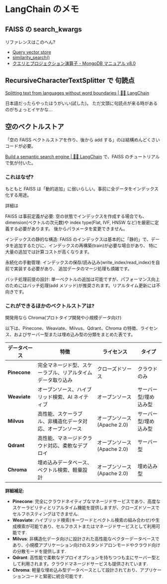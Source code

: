 # LangChain のメモ

## FAISS の search_kwargs

リファレンスはこのへん?

- [Query vector store](https://python.langchain.com/docs/integrations/vectorstores/faiss/#query-vector-store)
- [similarity_search\()](https://python.langchain.com/api_reference/community/vectorstores/langchain_community.vectorstores.faiss.FAISS.html#langchain_community.vectorstores.faiss.FAISS.similarity_search)
- [クエリとプロジェクション演算子 - MongoDB マニュアル v8.0](https://www.mongodb.com/ja-jp/docs/manual/reference/operator/query/)

## RecursiveCharacterTextSplitter で 句読点

[Splitting text from languages without word boundaries | 🦜️🔗 LangChain](https://python.langchain.com/docs/how_to/recursive_text_splitter/#splitting-text-from-languages-without-word-boundaries)

日本語だったらやったほうがいい(試した)。
ただ文頭に句読点が来る時があるのがちょっとイヤかな...

## 空のベクトルストア

「空の FAISS ベクトルストアを作り、後から add する」のは結構めんどくさいコードが必要。

[Build a semantic search engine | 🦜️🔗 LangChain](https://python.langchain.com/docs/tutorials/retrievers/#vector-stores)
で、FAISS のチュートリアルで気が付いた。

### これはなぜ?

もともと FAISS は「動的追加」に弱いらしい。事前に全データをインデックス化する用途。

詳細は

FAISS は事前定義が必要:
空の状態でインデックスを作成する場合でも、dimension(ベクトルの次元数)や index type(Flat, IVF, HNSW など)を厳密に定義する必要があります。
後からパラメータを変更できません。

インデックスの静的な構造:
FAISS のインデックスは基本的に「静的」で、データを追加するたびに、インデックスの再構築(train)が必要な場合があり、
特に大量の追加では計算コストが高くなります。

永続化の手動管理:
インデックスの保存/読み込み(write_index/read_index)を自前で実装する必要があり、
追加データのマージ処理も煩雑です。

バッチ処理前提の設計:
単一ベクトルの追加は可能ですが、パフォーマンス向上のためにはバッチ処理(add メソッド)が推奨されます。リアルタイム更新には不向きです。

### これができるほかのベクトルストアは?

開発用なら Chroma(プロトタイプ開発や小規模データ向け)

以下は、Pinecone、Weaviate、Milvus、Qdrant、Chroma の特徴、ライセンス、およびサーバー型または埋め込み型の分類をまとめた表です。

| **データベース** | **特徴**                                                   | **ライセンス**              | **タイプ**            |
| ---------------- | ---------------------------------------------------------- | --------------------------- | --------------------- |
| **Pinecone**     | 完全マネージド型、スケーラブル、リアルタイムデータ取り込み | クローズドソース            | クラウドのみ          |
| **Weaviate**     | オープンソース、ハイブリッド検索、AI ネイティブ            | オープンソース              | サーバー型/埋め込み型 |
| **Milvus**       | 高性能、スケーラブル、非構造化データ対応、オープンソース   | オープンソース (Apache 2.0) | サーバー型/埋め込み型 |
| **Qdrant**       | 高性能、マネージドクラウド対応、柔軟なデプロイ             | オープンソース (Apache 2.0) | サーバー型            |
| **Chroma**       | 埋め込みデータベース、ベクトル検索、軽量設計               | オープンソース (Apache 2.0) | 埋め込み型            |

**詳細補足:**

- **Pinecone**: 完全にクラウドネイティブなマネージドサービスであり、高度なスケーラビリティとリアルタイム機能を提供しますが、クローズドソースでセルフホスティングはできません.
- **Weaviate**: ハイブリッド検索(キーワードとベクトル検索の組み合わせ)や生成検索が可能であり、セルフホストまたはマネージドサービスとして利用可能です.
- **Milvus**: 非構造化データ向けに設計された高性能なベクターデータベースであり、小規模アプリケーション向けのスタンドアロンモードやクラウド向けの分散モードを提供します.
- **Qdrant**: 高性能で柔軟なデプロイオプションを持ちつつも主にサーバー型として利用されます。クラウドマネージドサービスも提供されています.
- **Chroma**: 軽量な埋め込み型データベースとして設計されており、アプリケーションコードと緊密に統合可能です.
